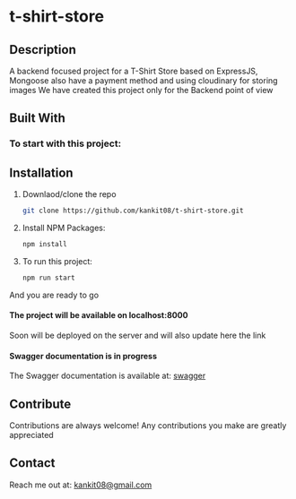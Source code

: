 # t-shirt-store

## **Description**

A backend focused project for a T-Shirt Store based on ExpressJS, Mongoose also have a payment method and using cloudinary for storing images
We have created this project only for the Backend point of view

## **Built With**

### **To start with this project:**

## Installation

1. Downlaod/clone the repo
   ```bash
   git clone https://github.com/kankit08/t-shirt-store.git
   ```
2. Install NPM Packages:
   ```bash
   npm install
   ```
3. To run this project:
   ```bash
   npm run start
   ```

And you are ready to go

#### **The project will be available on localhost:8000**

Soon will be deployed on the server and will also update here the link

#### **Swagger documentation is in progress**

The Swagger documentation is available at: [swagger](http://localhost:8000/api-docs/)

## Contribute

Contributions are always welcome!
Any contributions you make are greatly appreciated

## Contact

Reach me out at: kankit08@gmail.com
